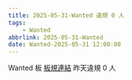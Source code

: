 ```yaml
---
title: 2025-05-31-Wanted 違規 0 人
tags:
    - Wanted
abbrlink: 2025-05-31-Wanted
date: Wanted-2025-05-31 12:00:00
---
```

Wanted 板 [板規連結](https://www.ptt.cc/bbs/Wanted/M.1608829773.A.D3B.html)
昨天違規 0 人
